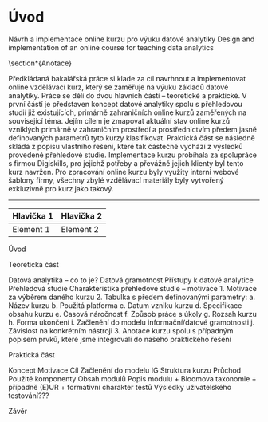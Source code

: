 # Úvod

Návrh a implementace online kurzu pro výuku datové analytiky
Design and implementation of an online course for teaching data analytics
 
\section*{Anotace}

Předkládaná bakalářská práce si klade za cíl navrhnout a implementovat online vzdělávací kurz, který se zaměřuje na výuku základů datové analytiky. Práce se dělí do dvou hlavních částí – teoretické a praktické. V první částí je představen koncept datové analytiky spolu s přehledovou studií již existujících, primárně zahraničních online kurzů zaměřených na související téma. Jejím cílem je zmapovat aktuální stav online kurzů vzniklých primárně v zahraničním prostředí a prostřednictvím předem jasně definovaných parametrů tyto kurzy klasifikovat. Praktická část se následně skládá z popisu vlastního řešení, které tak částečně vychází z výsledků provedené přehledové studie. Implementace kurzu probíhala za spolupráce s firmou Digiskills, pro jejichž potřeby a převážně jejich klienty byl tento kurz navržen. Pro zpracování online kurzu byly využity interní webové šablony firmy, všechny zbylé vzdělávací materiály byly vytvořený exkluzivně pro kurz jako takový.

---

|Hlavička 1  |Hlavička 2  |
|--|--|
| Element 1 | Element 2 |


Úvod

Teoretická část

 Datová analytika – co to je?
	Datová gramotnost
	Přístupy k datové analytice
Přehledová studie
	Charakteristika přehledové studie – motivace
	1.	Motivace za výběrem daného kurzu
	2.	Tabulka s předem definovanými parametry:
		a.	Název kurzu
		b.	Použitá platforma
		c.	Datum vzniku kurzu
		d.	Specifikace obsahu kurzu
		e.	Časová náročnost
		f.	Způsob práce s úkoly
		g.	Rozsah kurzu
		h.	Forma ukončení
		i.	Začlenění do modelu informační/datové gramotnosti 
		j.	Závislost na konkrétním nástroji
	3.	Anotace kurzu spolu s případným popisem prvků, které jsme integrovali do našeho praktického řešení

Praktická část

Koncept
	Motivace
	Cíl
	Začlenění do modelu IG
Struktura kurzu
	Průchod
	Použité komponenty
Obsah modulů
	Popis modulu + Bloomova taxonomie + případně (E)UR + formativní charakter testů
Výsledky uživatelského testování???

Závěr